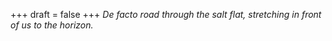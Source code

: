 
+++
draft = false
+++
_De facto road through the salt flat, stretching in front of us to the horizon._
